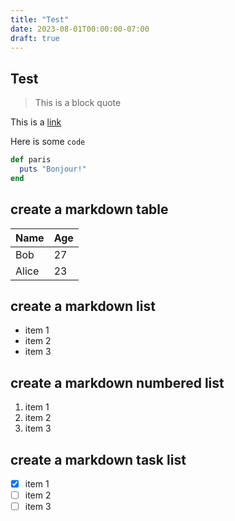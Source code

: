 ```yaml
---
title: "Test"
date: 2023-08-01T00:00:00-07:00
draft: true
---
```


## Test

> This is a block quote

This is a [link](https://europe.birki.io)

Here is some `code`

```ruby
def paris
  puts "Bonjour!"
end
```

## create a markdown table

| Name | Age |
| ---- | --- |
| Bob  | 27  |
| Alice| 23  |

## create a markdown list

- item 1
- item 2
- item 3

## create a markdown numbered list

1. item 1
2. item 2
3. item 3

## create a markdown task list

- [x] item 1
- [ ] item 2
- [ ] item 3
